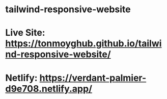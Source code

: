 # tailwind-responsive-website
# Live Site: https://tonmoyghub.github.io/tailwind-responsive-website/
# Netlify: https://verdant-palmier-d9e708.netlify.app/
